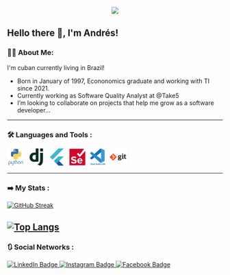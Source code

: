 <div id="header" align="center">
  <img src="https://media.giphy.com/media/hqU2KkjW5bE2v2Z7Q2/giphy.gif" width="250"/>
</div>

## Hello there :wave:, I'm Andrés! ##

### :man_technologist: About Me:
I'm cuban currently living in Brazil!
- Born in January of 1997, Econonomics graduate and working with TI since 2021.
- Currently working as Software Quality Analyst at @Take5
- I’m looking to collaborate on projects that help me grow as a software developer...
---

### :hammer_and_wrench: Languages and Tools :
<div>
  <img src="https://github.com/devicons/devicon/blob/master/icons/python/python-original-wordmark.svg" title="Python" alt="Python" width="40" height="40"/>&nbsp;
  <img src="https://github.com/devicons/devicon/blob/master/icons/django/django-plain.svg" title="Django" alt="Django" width="40" height="40"/>&nbsp;
  <img src="https://github.com/devicons/devicon/blob/master/icons/flutter/flutter-original.svg" title="Flutter"  alt="Flutter" width="40" height="40"/>&nbsp;
  <img src="https://github.com/devicons/devicon/blob/master/icons/selenium/selenium-original.svg" title="Selenium" alt="Selenium" width="40" height="40"/>&nbsp;
  <img src="https://github.com/devicons/devicon/blob/master/icons/vscode/vscode-original-wordmark.svg" title="VScode" alt="VScode" width="40" height="40"/>&nbsp;
  <img src="https://github.com/devicons/devicon/blob/master/icons/git/git-original-wordmark.svg" title="Git" **alt="Git" width="40" height="40"/>
</div>

---

### :arrow_right: My Stats : 

[![GitHub Streak](http://github-readme-streak-stats.herokuapp.com?user=amgrcia97&theme=highcontrast)](https://git.io/streak-stats)

[![Top Langs](https://github-readme-stats.vercel.app/api/top-langs/?username=amgrcia97&layout=compact&theme=highcontrast)](https://github.com/anuraghazra/github-readme-stats)
---
### :arrows_clockwise: Social Networks :

<div id="badges">
  <a href="https://www.linkedin.com/in/andr%C3%A9s-murcia-garc%C3%ADa-195795194/">
    <img src="https://img.shields.io/badge/LinkedIn-blue?style=for-the-badge&logo=linkedin&logoColor=white" alt="LinkedIn Badge"/>
  <a href="https://t.me/+5511992638529">
    <img src="https://img.shields.io/badge/Telegram-blue?style=for-the-badge&logo=telegram" alt="Instagram Badge"/>
  </a>
  </a>
  <a href="https://www.facebook.com/andres.murciagarcia.1/">
    <img src="https://img.shields.io/badge/Facebook-blue?style=for-the-badge&logo=facebook&logoColor=white" alt="Facebook Badge"/>
  </a>
</div>
<img src="https://komarev.com/ghpvc/?username=amgrcia97&style=flat-square&color=blue" alt=""/>
